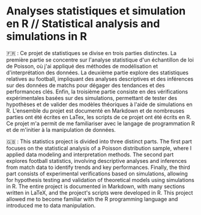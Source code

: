 # Analyses statistiques et simulation en R // Statistical analysis and simulations in R

🇫🇷 : 
Ce projet de statistiques se divise en trois parties distinctes. La première partie se concentre sur l'analyse statistique d'un échantillon de loi de Poisson, où j'ai appliqué des méthodes de modélisation et d'interprétation des données. La deuxième partie explore des statistiques relatives au football, impliquant des analyses descriptives et des inférences sur des données de matchs pour dégager des tendances et des performances clés. Enfin, la troisième partie consiste en des vérifications expérimentales basées sur des simulations, permettant de tester des hypothèses et de valider des modèles théoriques à l'aide de simulations en R. L'ensemble du projet est documenté en Markdown et de nombreuses parties ont été écrites en LaTex, les scripts de ce projet ont été écrits en R. Ce projet m'a permit de me familiariser avec le langage de programmation R et de m'initier à la manipulation de données.

🇬🇧 :
This statistics project is divided into three distinct parts. The first part focuses on the statistical analysis of a Poisson distribution sample, where I applied data modeling and interpretation methods. The second part explores football statistics, involving descriptive analyses and inferences from match data to identify trends and key performances. Finally, the third part consists of experimental verifications based on simulations, allowing for hypothesis testing and validation of theoretical models using simulations in R. The entire project is documented in Markdown, with many sections written in LaTeX, and the project's scripts were developed in R. This project allowed me to become familiar with the R programming language and introduced me to data manipulation.

